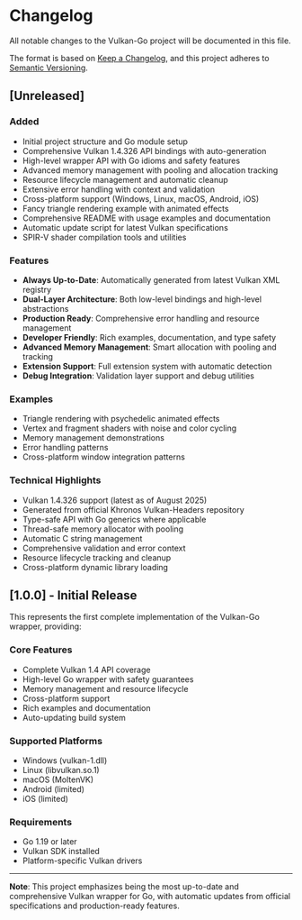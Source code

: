 # Changelog

All notable changes to the Vulkan-Go project will be documented in this file.

The format is based on [Keep a Changelog](https://keepachangelog.com/en/1.0.0/),
and this project adheres to [Semantic Versioning](https://semver.org/spec/v2.0.0.html).

## [Unreleased]

### Added
- Initial project structure and Go module setup
- Comprehensive Vulkan 1.4.326 API bindings with auto-generation
- High-level wrapper API with Go idioms and safety features
- Advanced memory management with pooling and allocation tracking
- Resource lifecycle management and automatic cleanup
- Extensive error handling with context and validation
- Cross-platform support (Windows, Linux, macOS, Android, iOS)
- Fancy triangle rendering example with animated effects
- Comprehensive README with usage examples and documentation
- Automatic update script for latest Vulkan specifications
- SPIR-V shader compilation tools and utilities

### Features
- **Always Up-to-Date**: Automatically generated from latest Vulkan XML registry
- **Dual-Layer Architecture**: Both low-level bindings and high-level abstractions
- **Production Ready**: Comprehensive error handling and resource management
- **Developer Friendly**: Rich examples, documentation, and type safety
- **Advanced Memory Management**: Smart allocation with pooling and tracking
- **Extension Support**: Full extension system with automatic detection
- **Debug Integration**: Validation layer support and debug utilities

### Examples
- Triangle rendering with psychedelic animated effects
- Vertex and fragment shaders with noise and color cycling
- Memory management demonstrations
- Error handling patterns
- Cross-platform window integration patterns

### Technical Highlights
- Vulkan 1.4.326 support (latest as of August 2025)
- Generated from official Khronos Vulkan-Headers repository
- Type-safe API with Go generics where applicable
- Thread-safe memory allocator with pooling
- Automatic C string management
- Comprehensive validation and error context
- Resource lifecycle tracking and cleanup
- Cross-platform dynamic library loading

## [1.0.0] - Initial Release

This represents the first complete implementation of the Vulkan-Go wrapper, providing:

### Core Features
- Complete Vulkan 1.4 API coverage
- High-level Go wrapper with safety guarantees
- Memory management and resource lifecycle
- Cross-platform support
- Rich examples and documentation
- Auto-updating build system

### Supported Platforms
- Windows (vulkan-1.dll)
- Linux (libvulkan.so.1)
- macOS (MoltenVK)
- Android (limited)
- iOS (limited)

### Requirements
- Go 1.19 or later
- Vulkan SDK installed
- Platform-specific Vulkan drivers

---

**Note**: This project emphasizes being the most up-to-date and comprehensive Vulkan wrapper for Go, with automatic updates from official specifications and production-ready features.